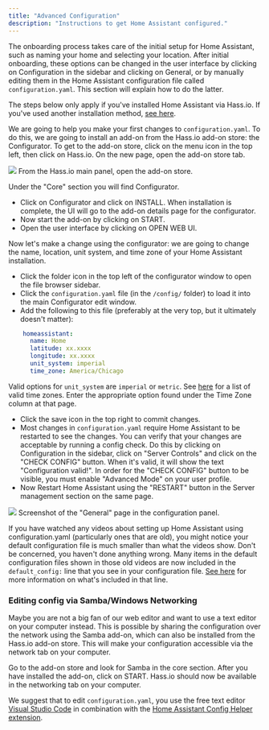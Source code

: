 ```yaml
---
title: "Advanced Configuration"
description: "Instructions to get Home Assistant configured."
---
```


The onboarding process takes care of the initial setup for Home Assistant, such as naming your home and selecting your location. After initial onboarding, these options can be changed in the user interface by clicking on Configuration in the sidebar and clicking on General, or by manually editing them in the Home Assistant configuration file called `configuration.yaml`. This section will explain how to do the latter.

<div class='note'>

The steps below only apply if you've installed Home Assistant via Hass.io. If you've used another installation method, [see here](/docs/configuration/).

</div>

We are going to help you make your first changes to `configuration.yaml`. To do this, we are going to install an add-on from the Hass.io add-on store: the Configurator. To get to the add-on store, click on the menu icon in the top left, then click on Hass.io. On the new page, open the add-on store tab.

<p class='img'>
<img src='/images/hassio/screenshots/main_panel_addon_store.png' />
From the Hass.io main panel, open the add-on store.
</p>

Under the "Core" section you will find Configurator.

 - Click on Configurator and click on INSTALL. When installation is complete, the UI will go to the add-on details page for the configurator.
 - Now start the add-on by clicking on START.
 - Open the user interface by clicking on OPEN WEB UI.

Now let's make a change using the configurator: we are going to change the name, location, unit system, and time zone of your Home Assistant installation.

 - Click the folder icon in the top left of the configurator window to open the file browser sidebar.
 - Click the `configuration.yaml` file (in the `/config/` folder) to load it into the main Configurator edit window.
 - Add the following to this file (preferably at the very top, but it ultimately doesn't matter):
 ```yaml
     homeassistant:
       name: Home
       latitude: xx.xxxx
       longitude: xx.xxxx
       unit_system: imperial
       time_zone: America/Chicago
  ```
<div class='note'>
 
  Valid options for `unit_system` are `imperial` or `metric`. See [here](https://timezonedb.com/time-zones) for a list of valid time zones. Enter the appropriate option found under the Time Zone column at that page.

</div>

 - Click the save icon in the top right to commit changes.
 - Most changes in `configuration.yaml` require Home Assistant to be restarted to see the changes. You can verify that your changes are acceptable by running a config check. Do this by clicking on Configuration in the sidebar, click on "Server Controls" and click on the "CHECK CONFIG" button. When it's valid, it will show the text "Configuration valid!". In order for the "CHECK CONFIG" button to be visible, you must enable "Advanced Mode" on your user profile.
 - Now Restart Home Assistant using the "RESTART" button in the Server management section on the same page.

<p class='img'>
<img src='/images/screenshots/configuration-validation.png' />
Screenshot of the "General" page in the configuration panel.
</p>

<div class='note'>
 
  If you have watched any videos about setting up Home Assistant using configuration.yaml (particularly ones that are old), you might notice your default configuration file is much smaller than what the videos show. Don't be concerned, you haven't done anything wrong. Many items in the default configuration files shown in those old videos are now included in the `default_config:` line that you see in your configuration file. [See here](/integrations/default_config/) for more information on what's included in that line.

</div>

### Editing config via Samba/Windows Networking

Maybe you are not a big fan of our web editor and want to use a text editor on your computer instead. This is possible by sharing the configuration over the network using the Samba add-on, which can also be installed from the Hass.io add-on store. This will make your configuration accessible via the network tab on your computer.

Go to the add-on store and look for Samba in the core section. After you have installed the add-on, click on START. Hass.io should now be available in the networking tab on your computer.

We suggest that to edit `configuration.yaml`, you use the free text editor [Visual Studio Code](https://code.visualstudio.com/) in combination with the [Home Assistant Config Helper extension](https://marketplace.visualstudio.com/items?itemName=keesschollaart.vscode-home-assistant).
